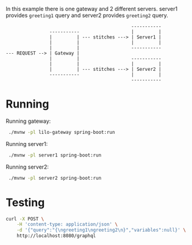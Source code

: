 In this example there is one gateway and 2 different servers. server1 provides `greeting1` query and
server2 provides `greeting2` query.

```
                                              -----------
                -----------                   |         |
                |         | --- stitches ---> | Server1 |
                |         |                   |         |
                |         |                   -----------
--- REQUEST --> | Gateway |
                |         |                   -----------
                |         |                   |         |
                |         | --- stitches ---> | Server2 |
                -----------                   |         |
                                              -----------
```

# Running

Running gateway:

```bash
 ./mvnw -pl lilo-gateway spring-boot:run
```

Running server1:

```bash
 ./mvnw -pl server1 spring-boot:run
```

Running server2:

```bash
 ./mvnw -pl server2 spring-boot:run
```

# Testing

```bash
curl -X POST \
    -H 'content-type: application/json' \
    -d '{"query":"{\ngreeting1\ngreeting2\n}","variables":null}' \
    http://localhost:8080/graphql
```
